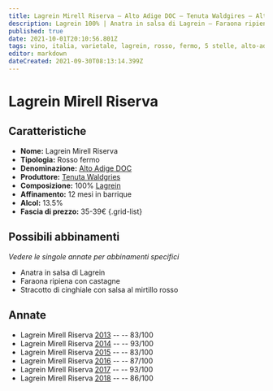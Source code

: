 ```yaml
---
title: Lagrein Mirell Riserva – Alto Adige DOC – Tenuta Waldgires – Alto-Adige (IT) – 35-39€ – 2★-5★
description: Lagrein 100% | Anatra in salsa di Lagrein – Faraona ripiena con castagne – Stracotto di cinghiale
published: true
date: 2021-10-01T20:10:56.801Z
tags: vino, italia, varietale, lagrein, rosso, fermo, 5 stelle, alto-adige, Prezzi: 35-39€, Anatra in salsa di Lagrein, Faraona ripiena con castagne, Stracotto di cinghiale
editor: markdown
dateCreated: 2021-09-30T08:13:14.399Z
---
```


# Lagrein  Mirell Riserva

## Caratteristiche
- **Nome:** Lagrein  Mirell Riserva
- **Tipologia:** Rosso fermo 
- **Denominazione:** [Alto Adige DOC](/denominazioni/Italia/Alto-Adige/DOC/Alto-Adige)
- **Produttore:** [Tenuta Waldgries](/produttori/Italia/Alto-Adige/Tenuta-Waldgries) 
- **Composizione:** 100% [Lagrein](/vitigni/Germania/bacca-nera/lagrein)
- **Affinamento:** 12 mesi in barrique
- **Alcol:** 13.5%
- **Fascia di prezzo:** 35-39€
{.grid-list}




## Possibili abbinamenti
*Vedere le singole annate per abbinamenti specifici*

- Anatra in salsa di Lagrein
- Faraona ripiena con castagne 
- Stracotto di cinghiale con salsa al mirtillo rosso


## Annate
- Lagrein Mirell Riserva [2013](/vini/Italia/Alto-Adige/Tenuta-Waldgries/Lagrein-Mirell-Riserva/2013) -- <span class="star-2"></span> -- 83/100
- Lagrein Mirell Riserva [2014](/vini/Italia/Alto-Adige/Tenuta-Waldgries/Lagrein-Mirell-Riserva/2014) -- <span class="star-5"></span> -- 93/100
- Lagrein Mirell Riserva [2015](/vini/Italia/Alto-Adige/Tenuta-Waldgries/Lagrein-Mirell-Riserva/2015) -- <span class="star-2"></span> -- 83/100
- Lagrein Mirell Riserva [2016](/vini/Italia/Alto-Adige/Tenuta-Waldgries/Lagrein-Mirell-Riserva/2016) -- <span class="star-3"></span> -- 87/100 
- Lagrein Mirell Riserva [2017](/vini/Italia/Alto-Adige/Tenuta-Waldgries/Lagrein-Mirell-Riserva/2017) -- <span class="star-5"></span> -- 93/100 
- Lagrein Mirell Riserva [2018](/vini/Italia/Alto-Adige/Tenuta-Waldgries/Lagrein-Mirell-Riserva/2018) -- <span class="star-3"></span> -- 86/100 
 